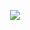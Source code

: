 <p align="center">
  <a href="https://github.com/DenverCoder1/readme-typing-svg">
    <img src="https://readme-typing-svg.herokuapp.com?font=Time+New+Roman&color=cyan&size=25&center=true&vCenter=true&width=600&height=100&lines=Hi,+I'm+Bhanuka+Malshan..&hearts;++;IT+Undergraduate,;Information+Technology+Student,;AI+%26+IoT+Enthusiast,;Active+Learner/Researcher,;Love+to+learn+new+Things..&hearts;">
  </a>
</p>

